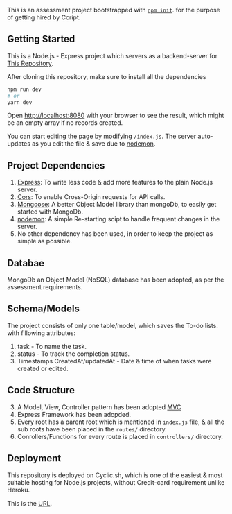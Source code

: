 This is an assessment project bootstrapped with [`npm init`](https://nodejs.org/en). for the purpose of getting hired by Ccript.

## Getting Started

This is a Node.js - Express project which servers as a backend-server for [This Repository](https://github.com/dev-status-200/ccript-client).

After cloning this repository, make sure to install all the dependencies

```bash
npm run dev
# or
yarn dev
```

Open [http://localhost:8080](http://localhost:8080/todos/) with your browser to see the result, which might be an empty array if no records created.

You can start editing the page by modifying `/index.js`. The server auto-updates as you edit the file & save due to [nodemon]([[https://v1.tailwindcss.com/](https://mongoosejs.com/](https://www.npmjs.com/package/nodemon))).

## Project Dependencies

1. [Express](https://expressjs.com/): To write less code & add more features to the plain Node.js server.
2. [Cors](https://www.npmjs.com/package/cors): To enable Cross-Origin requests for API calls.
3. [Mongoose](https://mongoosejs.com/): A better Object Model library than mongoDb, to easily get started with MongoDb.
3. [nodemon](https://www.npmjs.com/package/nodemon): A simple Re-starting scipt to handle frequent changes in the server.
4. No other dependency has been used, in order to keep the project as simple as possible.

## Databae

MongoDb an Object Model (NoSQL) database has been adopted, as per the assessment requirements.

## Schema/Models

The project consists of only one table/model, which saves the To-do lists. with fillowing attributes:
1. task - To name the task.
2. status - To track the completion status.
3. Timestamps CreatedAt/updatedAt - Date & time of when tasks were created or edited.

## Code Structure

3. A Model, View, Controller pattern has been adopted [MVC](https://www.codecademy.com/article/mvc)
1. Express Framework has been adopded.
2. Every root has a parent root which is mentioned in `index.js` file, & all the sub roots have been placed in the `routes/` directory.
4. Conrollers/Functions for every route is placed in `controllers/` directory.

## Deployment

This repository is deployed on Cyclic.sh, which is one of the easiest & most suitable hosting for Node.js projects, without Credit-card requirement unlike Heroku.

This is the [URL](https://cute-lime-cygnet-veil.cyclic.app).
